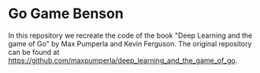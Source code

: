 # Go Game Benson
In this repository we recreate the code of the book "Deep Learning and the game of Go" by Max Pumperla and Kevin Ferguson. The original repository can be found at https://github.com/maxpumperla/deep_learning_and_the_game_of_go.
